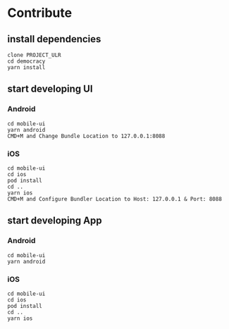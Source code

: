 # Contribute

## install dependencies

```
clone PROJECT_ULR
cd democracy
yarn install

```

## start developing UI

### Android

```
cd mobile-ui
yarn android
CMD+M and Change Bundle Location to 127.0.0.1:8088
```

### iOS

```
cd mobile-ui
cd ios
pod install
cd ..
yarn ios
CMD+M and Configure Bundler Location to Host: 127.0.0.1 & Port: 8088
```

## start developing App

### Android

```
cd mobile-ui
yarn android
```

### iOS

```
cd mobile-ui
cd ios
pod install
cd ..
yarn ios
```